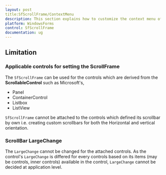 ```yaml
---
layout: post
title:SfScrollFrame/ContextMenu
description: This section explains how to customize the context menu of the SfScrollFrame.
platform: WindowsForms
control: SfScrollFrame
documentation: ug
---
```


## Limitation

### Applicable controls for setting the ScrollFrame
The `SfScrollFrame` can be used for the controls which are derived from the **ScrollableControl** such as Microsoft's,

* Panel
* ContainerControl
* Listbox
* ListView

`SfScrollFrame` cannot be attached to the controls which defined its scrollbar by own i.e. creating custom scrollbars for both the Horizontal and vertical orientation.

### ScrollBar LargeChange 
The `LargeChange` cannot be changed for the attached controls. As the control's `LargeChange` is differed for every controls based on its items (may be controls, inner controls) available in the control, `LargeChange` cannot be decided at application level. 